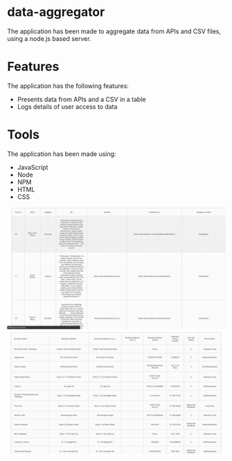 # data-aggregator

The application has been made to aggregate data from APIs and CSV files, using a node.js based server. 


# Features

The application has the following features: 

- Presents data from APIs and a CSV in a table
- Logs details of user access to data


# Tools

The application has been made using: 


- JavaScript
- Node
- NPM
- HTML
- CSS



![Screenshot](screenshot1.png)
![Screenshot](screenshot2.png)
